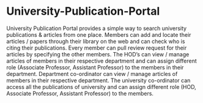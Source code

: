 # University-Publication-Portal
University Publication Portal provides a simple way to search university publications &amp; articles from one place. Members can add and locate their articles / papers through their library on the web and can check who is citing their publications. Every member can pull review request for their articles by specifying the other members. The HOD’s can view / manage articles of members in their respective department and can assign different role (Associate Professor, Assistant Professor) to the members in their department. Department co-ordinator can view / manage articles of members in their respective department. The university co-ordinator can access all the publications of university and can assign different role (HOD, Associate Professor, Assistant Professor) to the members.
